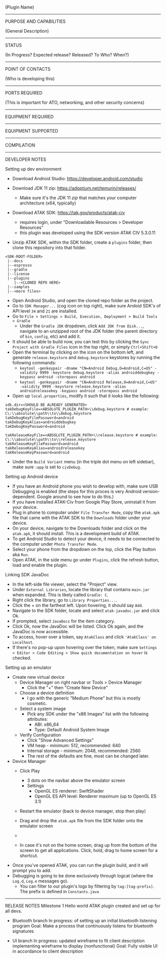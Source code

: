 (Plugin Name)


_________________________________________________________________
PURPOSE AND CAPABILITIES

(General Description)


_________________________________________________________________
STATUS

(In Progress?  Expected release?  Released?  To Who?  When?)

_________________________________________________________________
POINT OF CONTACTS

(Who is developing this)

_________________________________________________________________
PORTS REQUIRED

(This is important for ATO, networking, and other security concerns)

_________________________________________________________________
EQUIPMENT REQUIRED

_________________________________________________________________
EQUIPMENT SUPPORTED

_________________________________________________________________
COMPILATION

_________________________________________________________________
DEVELOPER NOTES

Setting up dev environment
- Download Android Studio: https://developer.android.com/studio
- Download JDK 11 zip: https://adoptium.net/temurin/releases/
  - Make sure it's the JDK 11 *zip* that matches your computer architecture (x64, typically)
- Download ATAK SDK: https://tak.gov/products/atak-civ
  - requires login, under "Downloadable Resources > Developer Resources"
  - this plugin was developed using the SDK version ATAK CIV 5.3.0.11

- Unzip ATAK SDK, within the SDK folder, create a `plugins` folder, then clone this repository into that folder.
```
<SDK-ROOT-FOLDER>
 |--docs
 |--espresso
 |--gradle
 |--license
 |--plugins
    |--<CLONED REPO HERE>
 |--samples
 |--<more files>
```
- Open Android Studio, and open the cloned repo folder as the project.
- Go to `SDK Manager...` (cog icon on top right), make sure Andoid SDK's of API level `34` and `21` are installed.
- Go to `File > Settings > Build, Execution, Deployment > Build Tools > Gradle`
  - Under the `Gradle JDK` dropdown, click `Add JDK from Disk...`, navigate to an unzipped root of the JDK folder (the parent directory of `bin`, `config`, etc) and add it.
- It should be able to build now, you can test this by clicking the `Sync Project with Gradle Files` icon in the top right, or simply `Ctrl+Shift+O`
- Open the terminal by clicking on the icon on the bottom left, and generate `release.keystore` and `debug.keystore` keystores by running the following commands:
    - `keytool -genkeypair -dname "CN=Android Debug,O=Android,C=US" -validity 9999 -keystore debug.keystore -alias androiddebugkey -keypass android -storepass android`
    - `keytool -genkeypair -dname "CN=Android Release,O=Android,C=US" -validity 9999 -keystore release.keystore -alias androidreleasekey -keypass android -storepass android`
- Open up `local.properties`, modify it such that it looks like the following:
```
sdk.dir=<SHOULD BE ALREADY GENERATED>
takDebugKeyFile=<ABSOLUTE_PLUGIN_PATH>\\debug.keystore # example: C\:\\absolute\\path\\to\\debug.keystore
takDebugKeyFilePassword=android
takDebugKeyAlias=androiddebugkey
takDebugKeyPassword=android

takReleaseKeyFile=<ABSOLUTE_PLUGIN_PATH>\\release.keystore # example: C\:\\absolute\\path\\to\\release.keystore
takReleaseKeyFilePassword=android
takReleaseKeyAlias=androidreleasekey
takReleaseKeyPassword=android
```
- Under the `Build Variant` menu (in the triple dot menu on left sidebar), make sure `:app` is set to `civDebug`.

Setting up Android device
- If you have an Android phone you wish to develop with, make sure USB Debugging is enabled (the steps for this proces is very Android version-dependent. Google around to see how to do this.)
- If you have installed ATAK-Civ from Google Play Store, uninstall it from your device.
- Plug in phone to computer under `File Transfer Mode`, copy the `atak.apk` file that came with the ATAK SDK to the `Downloads` folder under your device.
- On your device, navigate to the Downloads folder and click on the `atak.apk`, it should install. This is a development build of ATAK.
- To get Android Studio to detect your device, it needs to be connected to the computer under `Photo Transfer Mode`.
- Select your phone from the dropdown on the top, click the Play button aka `Run`.
- Open ATAK, in the side menu go under `Plugins`, click the refresh button, load and enable the plugin.

Linking SDK JavaDoc
- In the left-side file viewer, select the "Project" view.
- Under `External Libraries`, locate the library that contains `main.jar` when expanded. This is likely called `Gradle: C`.
- Right click the library, go to `Library Properties...`.
- Click the + on the farthest left. Upon hovering, it should say `Add`.
- Navigate to the SDK folder, locate and select `atak-javadoc.jar` and click Ok.
- If prompted, select `JavaDocs` for the item category.
- Click Ok, now the JavaDoc will be listed. Click Ok again, and the JavaDoc is now accessible.
- To access, hover over a token, say `AtakClass` and click `'AtakClass' on Localhost`.
- If there's no pop-up upon hovering over the token, make sure `Settings > Editor > Code Editing > Show quick documentation on hover` is checked.

Setting up an emulator
- Create new virtual device
  - Device Manager on right navbar or Tools > Device Manager
    - Click the "+" then "Create New Device"
  - Choose a device definition
    - I go with the generic "Medium Phone" but this is mostly cosmetic.
  - Select a system image
    - Pick any SDK under the "x86 Images" list with the following attributes:
      - ABI: x86_64
      - Type: Default Android System Image
  - Verify Configuration
    - Click "Show Advanced Settings"
    - VM heap - minimum: 512, recommended: 640
    - Internal storage - minimum: 2048, recommended: 2560
    - The rest of the defaults are fine, most can be changed later.
- Device Manager
  - Click Play
    - 3 dots on the navbar above the emulator screen
    - Settings
      - OpenGL ES renderer: SwiftShader
      - OpenGL ES API level: Renderer maximum (up to OpenGL ES 3.1)
  - Restart the emulator (back to device manager, stop then play)
  - Drag and drop the `atak.apk` file from the SDK folder onto the emulator screen
  - 

  
  - In case it's not on the home screen, drag up from the bottom of the screen to get all applications. Click, hold, drag to home screen for a shortcut.
- Once you've opened ATAK, you can run the plugin build, and it will prompt you to add.
- Debugging is going to be done exclusively through logcat (where the `Log.d`, `Log.e` messages go).
  - You can filter to our plugin's logs by filtering by `tag:[tag-prefix]`. The prefix is defined in `Constants.java`

____________________________________________________________________________________________________________________________________________________________
RELEASE NOTES
Milestone 1
Hello world ATAK plugin created and set up for all devs. 

- Bluetooth branch
  In progress: of setting up an initial bluetooth listening program
  Goal: Make a process that continuously listens for bluetooth signatures
  
- UI branch
  In progress: updated wireframe to fit client description
               implementing wireframe to display (nonfunctional)
  Goal: Fully visible UI in accordance to client description
